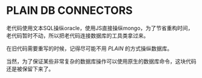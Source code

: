 PLAIN DB CONNECTORS
===================

老代码使用文本SQL操纵oracle，使用JS直接操纵mongo，为了节省重构时间，老代码暂时不动，所以把老代码连接数据库的工具类拿过来。

在旧代码需要重写的时候，记得尽可能不用 *PLAIN* 的方式操纵数据库。

当然，为了保证某些非常复杂的数据库操作可以使用原生的数据库命令，这块代码还是被保留下来了。
